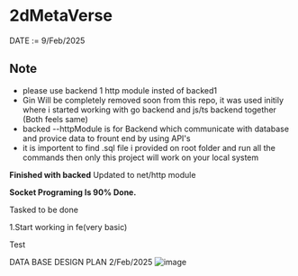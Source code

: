 ﻿# 2dMetaVerse

DATE := 9/Feb/2025
## Note
- please use backend 1 http module insted of backed1 
- Gin Will be completely removed soon from this repo, it was used initily where i started working with go backend and js/ts backend together (Both feels same)
- backed --httpModule is for Backend which communicate with database and provice data to frount end by using API's
- it is importent to find .sql file i provided on root folder and run all the commands then only this project will work on your local system

  
**Finished with backed** Updated to net/http module

**Socket Programing Is 90% Done.**
  
Tasked to be done

1.Start working in fe(very basic)


Test

DATA BASE DESIGN PLAN 2/Feb/2025
![image](https://github.com/user-attachments/assets/5899282c-3f52-4095-82e6-a6f14c9e91a0)
